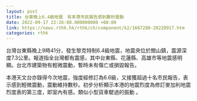```yaml
---
layout: post
title: 台東晚上6.4級地震　有本港市民報告感到數秒震動
date: 2022-09-17 22:26:08.000000000 +08:00
link: https://news.rthk.hk/rthk/ch/component/k2/1667280-20220917.htm
categories: rthk
---
```


台灣台東縣晚上9時41分，發生黎克特制6.4級地震，地震央位於關山鎮，震源深度7.3公里。報道指全台灣都有震感，其中台東縣、花蓮縣、高雄市等地震感明顯。台北市建築物有輕微震動，暫時未有傷亡或損毀報告。

本港天文台亦錄得今次地震，強度經修訂為6.6級，又接獲超過十名市民報告，表示感到輕微震動，震動維持數秒。初步分析顯示本港的地震烈度為修訂麥加利地震烈度表的第三度，即室內有感。類似小型貨車駛過的振動 。
